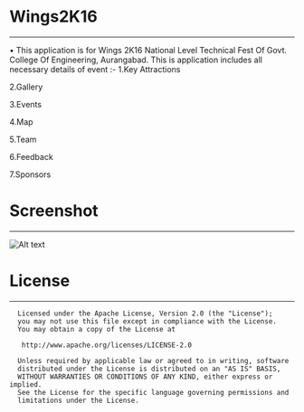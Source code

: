 # Wings2K16
****
•	This application is for Wings 2K16 National Level Technical Fest Of Govt. College Of Engineering, Aurangabad.
This is application includes all necessary details of event :-
   1.Key Attractions

   2.Gallery
   
   3.Events
   
   4.Map
   
   5.Team
   
   6.Feedback
   
   7.Sponsors
   

# Screenshot
****
![Alt text](https://s3.amazonaws.com/accredible-api-projects/previews/8069/large/1480307859268?1480307715)


# License
****
      Licensed under the Apache License, Version 2.0 (the "License");
      you may not use this file except in compliance with the License.
      You may obtain a copy of the License at

       http://www.apache.org/licenses/LICENSE-2.0

      Unless required by applicable law or agreed to in writing, software
      distributed under the License is distributed on an "AS IS" BASIS,
      WITHOUT WARRANTIES OR CONDITIONS OF ANY KIND, either express or implied.
      See the License for the specific language governing permissions and
      limitations under the License.

